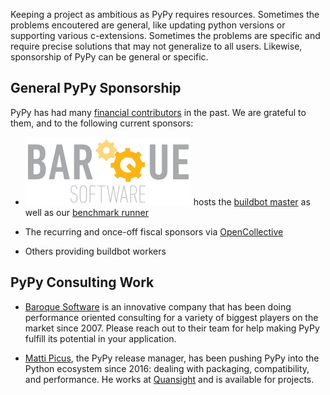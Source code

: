 <!--
.. title: PyPy Sponsors and Consultants
.. slug: pypy-sponsors
.. date: 2022-10-08 22:02:16 UTC
.. tags: 
.. category: 
.. link: 
.. description: 
.. type: text
.. author: mattip
-->

Keeping a project as ambitious as PyPy requires resources. Sometimes the
problems encoutered are general, like updating python versions or supporting
various c-extensions. Sometimes the problems are specific and require precise
solutions that may not generalize to all users. Likewise, sponsorship of PyPy
can be general or specific.

## General PyPy Sponsorship

PyPy has had many [financial contributors](categories/sponsors.html) in the
past. We are grateful to them, and to the following current sponsors:

- [![Baroque Software logo](/images/baroque-software.png
  "Baroque Software")](https://baroquesoftware.com) hosts the [buildbot
  master](https://buildbot.pypy.org) as well as our [benchmark
  runner](https://speed.pypy.org/about/)

- The recurring and once-off fiscal sponsors via
  [OpenCollective](https://opencollective.com/pypy#section-top-financial-contributors)

- Others providing buildbot workers

## PyPy Consulting Work

- [Baroque Software](https://baroquesoftware.com) is an innovative company that
  has been doing performance oriented consulting for a variety of biggest
  players on the market since 2007. Please reach out to their team for
  help making PyPy fulfill its potential in your application.

- [Matti Picus](https://github.com/mattip), the PyPy release manager, has been
  pushing PyPy into the Python ecosystem since 2016: dealing with
  packaging, compatibility, and performance. He works at
  [Quansight](https://quansight.com/consulting) and is available for projects.
